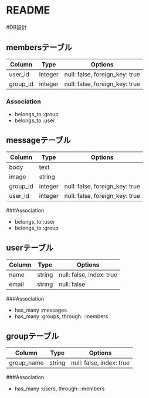 # README

#DB設計

## membersテーブル

|Column|Type|Options|
|------|----|-------|
|user_id|integer|null: false, foreign_key: true|
|group_id|integer|null: false, foreign_key: true|

### Association
- belongs_to :group
- belongs_to :user

## messageテーブル

|Column|Type|Options|
|------|----|-------|
|body|text|
|image|string|
|group_id|integer|null: false, foreign_key: true|
|user_id|integer|null: false, foreign_key: true|

###Association
- belongs_to :user
- belongs_to :group

## userテーブル

|Column|Type|Options|
|------|----|-------|
|name|string|null: false, index: true|
|email|string|null: false|

###Association
- has_many :messages
- has_many :groups, through: :members

## groupテーブル

|Column|Type|Options|
|------|----|-------|
|group_name|string|null: false, index: true|

###Association
- has_many :users, through: :members
